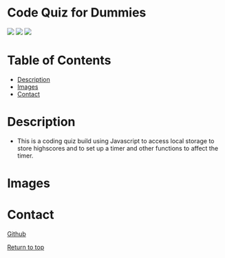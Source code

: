 # Code Quiz for Dummies

![](https://img.shields.io/badge/Javascript-yellow.svg)
![](https://img.shields.io/badge/CSS-blue.svg)
![](https://img.shields.io/badge/HTML-orange.svg)

# Table of Contents
* [Description](#description)
* [Images](#images)
* [Contact](#contact)


# Description
* This is a coding quiz build using Javascript to access local storage to store highscores and to set up a timer and other functions to affect the timer.

# Images

# Contact
<a href="https://github.com/JustynSubrai">Github</a>






[Return to top](#Code-Quiz-for-Dummies)
